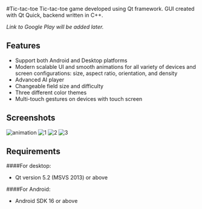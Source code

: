 #Tic-tac-toe
Tic-tac-toe game developed using Qt framework. GUI created with Qt Quick, backend written in C++.

_Link to Google Play will be added later._

## Features
- Support both Android and Desktop platforms
- Modern scalable UI and smooth animations for all variety of devices and screen configurations: size, aspect ratio, orientation, and density
- Advanced AI player
- Changeable field size and difficulty
- Three different color themes
- Multi-touch gestures on devices with touch screen

## Screenshots
![animation](https://cloud.githubusercontent.com/assets/9394989/17100837/b012b2d6-5279-11e6-83a9-1ad8a16abc4e.gif)
![1](https://cloud.githubusercontent.com/assets/9394989/17100835/b010b6e8-5279-11e6-9199-d65e893b11c3.png)
![2](https://cloud.githubusercontent.com/assets/9394989/17100838/b0131a3c-5279-11e6-92ee-8b7ba36984a0.png)
![3](https://cloud.githubusercontent.com/assets/9394989/17100834/b0103100-5279-11e6-9b3f-068d5cc5dcde.png)

## Requirements
####For desktop:
- Qt version 5.2 (MSVS 2013) or above

####For Android: 
- Android SDK 16 or above
